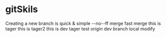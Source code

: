 # gitSkils
Creating  a new branch is quick & simple
--no--ff merge
fast merge
this is tager
this is tager2
this is dev tager
test origin dev branch
local modify
